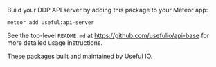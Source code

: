 Build your DDP API server by adding this package to your Meteor app:

`meteor add useful:api-server` 

See the top-level `README.md` at https://github.com/usefulio/api-base for more detailed usage instructions.

These packages built and maintained by [Useful IO](http://useful.io).